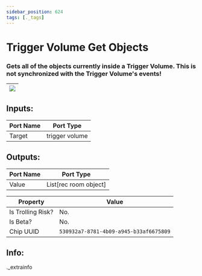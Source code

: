 ```yaml
---
sidebar_position: 624
tags: [._tags]
---
```


# Trigger Volume Get Objects


### Gets all of the objects currently inside a Trigger Volume. This is not synchronized with the Trigger Volume's events!

| ![](https://images-ext-2.discordapp.net/external/MPmIaQzlEPmgGWlgi-WxBBXt0Bjv_zWPkg1y1f_sy3s/https/www.recroomcircuits.com/image/circuit/absolute-value?width=206&height=108) |
|-----|

## Inputs:
| Port Name | Port Type |
|-----------|-----------|
| Target | trigger volume |

## Outputs:
| Port Name | Port Type |
|-----------|-----------|
| Value | List[rec room object] | 

| Property  | Value |
|-------------------|-----------|
| Is Trolling Risk? | No. |
| Is Beta? | No. |
| Chip UUID | `530932a7-8781-4b09-a945-b33af6675809` |

## Info:
._extrainfo